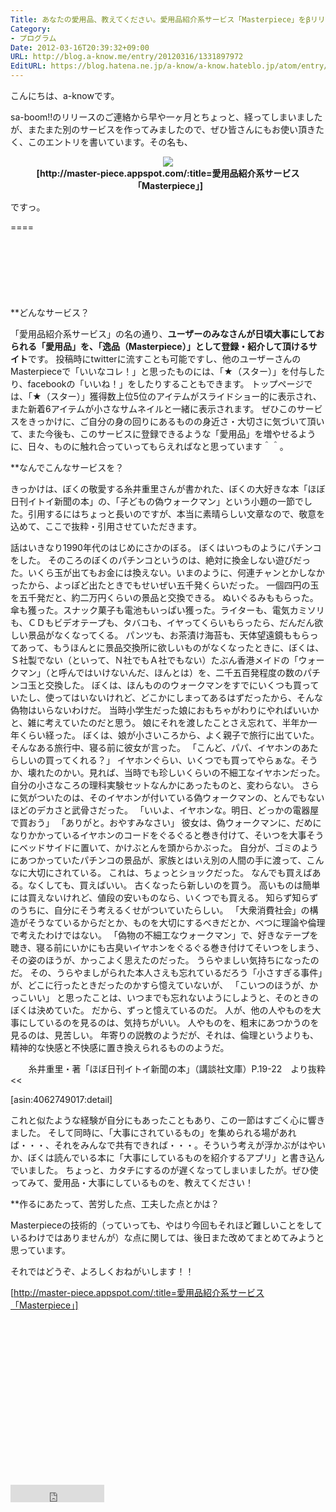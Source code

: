 ```yaml
---
Title: あなたの愛用品、教えてください。愛用品紹介系サービス「Masterpiece」をβリリースしました！
Category:
- プログラム
Date: 2012-03-16T20:39:32+09:00
URL: http://blog.a-know.me/entry/20120316/1331897972
EditURL: https://blog.hatena.ne.jp/a-know/a-know.hateblo.jp/atom/entry/12921228815727979341
---
```


こんにちは、a-knowです。

sa-boom!!のリリースのご連絡から早や一ヶ月とちょっと、経ってしまいましたが、またまた別のサービスを作ってみましたので、ぜひ皆さんにもお使い頂きたく、このエントリを書いています。その名も、



<div align="center"><img src="http://a-know.sakura.ne.jp/images/masterpiece.jpg"></div>
<div align="center"><strong>[http://master-piece.appspot.com/:title=愛用品紹介系サービス「Masterpiece」]</strong></div>


ですっ。

====

<script async src="//pagead2.googlesyndication.com/pagead/js/adsbygoogle.js"></script>
<!-- article-top -->
<ins class="adsbygoogle"
     style="display:inline-block;width:728px;height:90px"
     data-ad-client="ca-pub-3463034538369189"
     data-ad-slot="8367620130"></ins>
<script>
(adsbygoogle = window.adsbygoogle || []).push({});
</script>


**どんなサービス？

「愛用品紹介系サービス」の名の通り、<span class="deco" style="font-weight:bold;">ユーザーのみなさんが日頃大事にしておられる「愛用品」を、「逸品（Masterpiece）」として登録・紹介して頂けるサイト</span>です。
投稿時にtwitterに流すことも可能ですし、他のユーザーさんのMasterpieceで「いいなコレ！」と思ったものには、「★（スター）」を付与したり、facebookの「いいね！」をしたりすることもできます。
トップページでは、「★（スター）」獲得数上位5位のアイテムがスライドショー的に表示され、また新着6アイテムが小さなサムネイルと一緒に表示されます。
ぜひこのサービスをきっかけに、ご自分の身の回りにあるものの身近さ・大切さに気づいて頂いて、また今後も、このサービスに登録できるような「愛用品」を増やせるように、日々、ものに触れ合っていってもらえればなと思っています＾＾。



**なんでこんなサービスを？

きっかけは、ぼくの敬愛する糸井重里さんが書かれた、ぼくの大好きな本「ほぼ日刊イトイ新聞の本」の、「子どもの偽ウォークマン」という小題の一節でした。引用するにはちょっと長いのですが、本当に素晴らしい文章なので、敬意を込めて、ここで抜粋・引用させていただきます。


>>
話はいきなり1990年代のはじめにさかのぼる。
ぼくはいつものようにパチンコをした。
そのころのぼくのパチンコというのは、絶対に換金しない遊びだった。いくら玉が出てもお金には換えない。いまのように、何連チャンとかしなかったから、よっぽど出たときでもせいぜい五千発くらいだった。
一個四円の玉を五千発だと、約二万円くらいの景品と交換できる。
ぬいぐるみももらった。傘も獲った。スナック菓子も電池もいっぱい獲った。ライターも、電気カミソリも、ＣＤもビデオテープも、タバコも、イヤってくらいもらったら、だんだん欲しい景品がなくなってくる。
パンツも、お茶漬け海苔も、天体望遠鏡ももらってあって、もうほんとに景品交換所に欲しいものがなくなったときに、ぼくは、Ｓ社製でない（といって、Ｎ社でもＡ社でもない）たぶん香港メイドの「ウォークマン」（と呼んではいけないんだ、ほんとは）を、二千五百発程度の数のパチンコ玉と交換した。
ぼくは、ほんもののウォークマンをすでにいくつも買っていたし、使ってはいないけれど、どこかにしまってあるはずだったから、そんな偽物はいらないわけだ。
当時小学生だった娘におもちゃがわりにやればいいかと、雑に考えていたのだと思う。
娘にそれを渡したことさえ忘れて、半年か一年くらい経った。
ぼくは、娘が小さいころから、よく親子で旅行に出ていた。そんなある旅行中、寝る前に彼女が言った。
「こんど、パパ、イヤホンのあたらしいの買ってくれる？」
イヤホンぐらい、いくつでも買ってやらぁな。そうか、壊れたのかい。見れば、当時でも珍しいくらいの不細工なイヤホンだった。
自分の小さなころの理科実験セットなんかにあったものと、変わらない。
さらに気がついたのは、そのイヤホンが付いている偽ウォークマンの、とんでもないほどのデカさと武骨さだった。
「いいよ、イヤホンな。明日、どっかの電器屋で買おう」
「ありがと。おやすみなさい」
彼女は、偽ウォークマンに、だめになりかかっているイヤホンのコードをぐるぐると巻き付けて、そいつを大事そうにベッドサイドに置いて、かけぶとんを頭からかぶった。
自分が、ゴミのようにあつかっていたパチンコの景品が、家族とはいえ別の人間の手に渡って、こんなに大切にされている。
これは、ちょっとショックだった。
なんでも買えばある。なくしても、買えばいい。
古くなったら新しいのを買う。
高いものは簡単には買えないけれど、値段の安いものなら、いくつでも買える。
知らず知らずのうちに、自分にそう考えるくせがついていたらしい。
「大衆消費社会」の構造がそうなているからだとか、ものを大切にするべきだとか、べつに理論や倫理で考えたわけではない。
「偽物の不細工なウォークマン」で、好きなテープを聴き、寝る前にいかにも古臭いイヤホンをぐるぐる巻き付けてそいつをしまう、その姿のほうが、かっこよく思えたのだった。
うらやましい気持ちになったのだ。
その、うらやましがられた本人さえも忘れているだろう「小さすぎる事件」が、どこに行ったときだったのかすら憶えていないが、
「こいつのほうが、かっこいい」
と思ったことは、いつまでも忘れないようにしようと、そのときのぼくは決めていた。
だから、ずっと憶えているのだ。
人が、他の人やものを大事にしているのを見るのは、気持ちがいい。
人やものを、粗末にあつかうのを見るのは、見苦しい。
年寄りの説教のようだが、それは、倫理というよりも、精神的な快感と不快感に置き換えられるもののようだ。

<div align="right">糸井重里・著「ほぼ日刊イトイ新聞の本」（講談社文庫）P.19-22　より抜粋</div>
<<


[asin:4062749017:detail]


これと似たような経験が自分にもあったこともあり、この一節はすごく心に響きました。
そして同時に、「大事にされているもの」を集められる場があれば・・・、それをみんなで共有できれば・・・。そういう考えが浮かぶがはやいか、ぼくは読んでいる本に「大事にしているものを紹介するアプリ」と書き込んでいました。
ちょっと、カタチにするのが遅くなってしまいましたが。ぜひ使ってみて、愛用品・大事にしているものを、教えてください！



**作るにあたって、苦労した点、工夫した点とかは？

Masterpieceの技術的（っていっても、やはり今回もそれほど難しいことをしているわけではありませんが）な点に関しては、後日また改めてまとめてみようと思っています。


それではどうぞ、よろしくおねがいします！！


[http://master-piece.appspot.com/:title=愛用品紹介系サービス「Masterpiece」]



<script async src="//pagead2.googlesyndication.com/pagead/js/adsbygoogle.js"></script>
<!-- article-bottom2 -->
<ins class="adsbygoogle"
     style="display:inline-block;width:300px;height:250px"
     data-ad-client="ca-pub-3463034538369189"
     data-ad-slot="5274552934"></ins>
<script>
(adsbygoogle = window.adsbygoogle || []).push({});
</script>

<iframe src="http://blog.hatena.ne.jp/a-know/a-know.hateblo.jp/subscribe/iframe" allowtransparency="true" frameborder="0" scrolling="no" width="150" height="28"></iframe>
